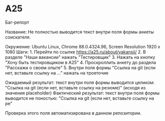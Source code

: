 # A25

  Баг-репорт
  
  Название: Не полностью выводится текст внутри поля формы анкеты соискателя.
  
  Окружение: Ubuntu Linux, Chrome 88.0.4324.96, Screen Resolution 1920 x 1080
  Шаги:
  	1. Перейти по ссылке https://a25.ru/about/vakansii/
  	2. В разделе "Наши вакансии" нажать "Тестировщик"
  	3. Нажать на кнопку "Хочу быть тестировщиком в А25"
  	4. Проскроллить анкету до раздела "Расскажи о своем опыте"
  	5. Внутри поля формы "Ссылка на git (если нет, вставьте ссылку на ..." нажать на троеточие
  
  Ожидаемый результат: текст внутри поля формы выводится целиком: "Ссылка на git (если нет, вставьте ссылку на резюме)" (исходя из значения placeholder)
  Фактический результат: текст внутри поля формы выводится не поностью: "Ссылка на git (если нет, вставьте ссылку на ре"
  
  
  Проверка этого поля автоматизирована в данном репозитории.
